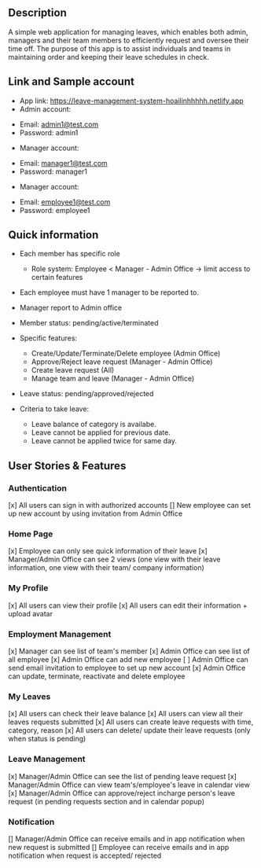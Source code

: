 ## Description

A simple web application for managing leaves, which enables both admin, managers and their team members to efficiently request and oversee their time off. The purpose of this app is to assist individuals and teams in maintaining order and keeping their leave schedules in check.

## Link and Sample account

- App link: https://leave-management-system-hoailinhhhhh.netlify.app
- Admin account:

* Email: admin1@test.com
* Password: admin1

- Manager account:

* Email: manager1@test.com
* Password: manager1

- Manager account:

* Email: employee1@test.com
* Password: employee1

## Quick information

- Each member has specific role
  - Role system: Employee < Manager - Admin Office
    -> limit access to certain features
- Each employee must have 1 manager to be reported to.
- Manager report to Admin office
- Member status: pending/active/terminated

- Specific features:

  - Create/Update/Terminate/Delete employee (Admin Office)
  - Approve/Reject leave request (Manager - Admin Office)
  - Create leave request (All)
  - Manage team and leave (Manager - Admin Office)

- Leave status: pending/approved/rejected

- Criteria to take leave:

  - Leave balance of category is availabe.
  - Leave cannot be applied for previous date.
  - Leave cannot be applied twice for same day.

## User Stories & Features

### Authentication

[x] All users can sign in with authorized accounts
[] New employee can set up new account by using invitation from Admin Office

### Home Page

[x] Employee can only see quick information of their leave
[x] Manager/Admin Office can see 2 views (one view with their leave information, one view with their team/ company information)

### My Profile

[x] All users can view their profile
[x] All users can edit their information + upload avatar

### Employment Management

[x] Manager can see list of team's member
[x] Admin Office can see list of all employee
[x] Admin Office can add new employee
[ ] Admin Office can send email invitation to employee to set up new account
[x] Admin Office can update, terminate, reactivate and delete employee

### My Leaves

[x] All users can check their leave balance
[x] All users can view all their leaves requests submitted
[x] All users can create leave requests with time, category, reason
[x] All users can delete/ update their leave requests (only when status is pending)

### Leave Management

[x] Manager/Admin Office can see the list of pending leave request
[x] Manager/Admin Office can view team's/employee's leave in calendar view
[x] Manager/Admin Office can approve/reject incharge person's leave request (in pending requests section and in calendar popup)

### Notification

[] Manager/Admin Office can receive emails and in app notification when new request is submitted
[] Employee can receive emails and in app notification when request is accepted/ rejected
